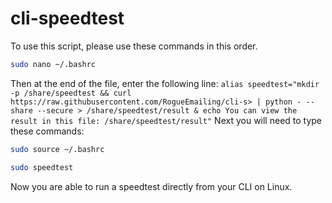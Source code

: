 # cli-speedtest

To use this script, please use these commands in this order.
```bash
sudo nano ~/.bashrc
```
Then at the end of the file, enter the following line:
```alias speedtest="mkdir -p /share/speedtest && curl https://raw.githubusercontent.com/RogueEmailing/cli-s> | python - --share --secure > /share/speedtest/result & echo You can view the result in this file: /share/speedtest/result"```
Next you will need to type these commands:
```bash
sudo source ~/.bashrc
```
```bash
sudo speedtest
```
Now you are able to run a speedtest directly from your CLI on Linux.